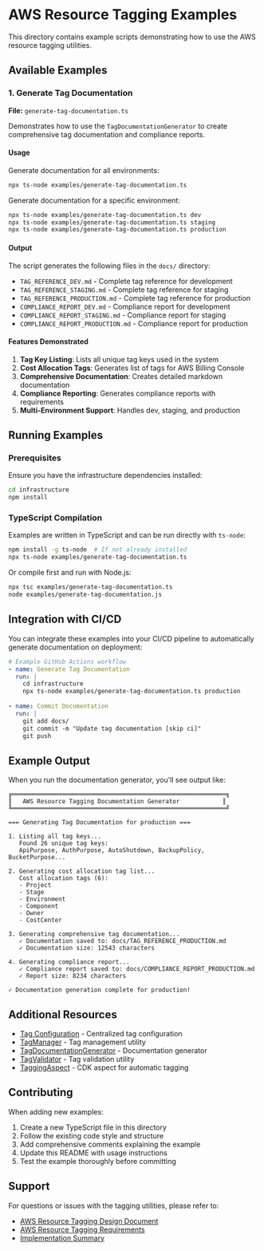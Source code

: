 # AWS Resource Tagging Examples

This directory contains example scripts demonstrating how to use the AWS resource tagging utilities.

## Available Examples

### 1. Generate Tag Documentation

**File:** `generate-tag-documentation.ts`

Demonstrates how to use the `TagDocumentationGenerator` to create comprehensive tag documentation and compliance reports.

#### Usage

Generate documentation for all environments:
```bash
npx ts-node examples/generate-tag-documentation.ts
```

Generate documentation for a specific environment:
```bash
npx ts-node examples/generate-tag-documentation.ts dev
npx ts-node examples/generate-tag-documentation.ts staging
npx ts-node examples/generate-tag-documentation.ts production
```

#### Output

The script generates the following files in the `docs/` directory:
- `TAG_REFERENCE_DEV.md` - Complete tag reference for development
- `TAG_REFERENCE_STAGING.md` - Complete tag reference for staging
- `TAG_REFERENCE_PRODUCTION.md` - Complete tag reference for production
- `COMPLIANCE_REPORT_DEV.md` - Compliance report for development
- `COMPLIANCE_REPORT_STAGING.md` - Compliance report for staging
- `COMPLIANCE_REPORT_PRODUCTION.md` - Compliance report for production

#### Features Demonstrated

1. **Tag Key Listing**: Lists all unique tag keys used in the system
2. **Cost Allocation Tags**: Generates list of tags for AWS Billing Console
3. **Comprehensive Documentation**: Creates detailed markdown documentation
4. **Compliance Reporting**: Generates compliance reports with requirements
5. **Multi-Environment Support**: Handles dev, staging, and production

## Running Examples

### Prerequisites

Ensure you have the infrastructure dependencies installed:
```bash
cd infrastructure
npm install
```

### TypeScript Compilation

Examples are written in TypeScript and can be run directly with `ts-node`:
```bash
npm install -g ts-node  # If not already installed
npx ts-node examples/generate-tag-documentation.ts
```

Or compile first and run with Node.js:
```bash
npx tsc examples/generate-tag-documentation.ts
node examples/generate-tag-documentation.js
```

## Integration with CI/CD

You can integrate these examples into your CI/CD pipeline to automatically generate documentation on deployment:

```yaml
# Example GitHub Actions workflow
- name: Generate Tag Documentation
  run: |
    cd infrastructure
    npx ts-node examples/generate-tag-documentation.ts production
    
- name: Commit Documentation
  run: |
    git add docs/
    git commit -m "Update tag documentation [skip ci]"
    git push
```

## Example Output

When you run the documentation generator, you'll see output like:

```
╔════════════════════════════════════════════════════════════╗
║   AWS Resource Tagging Documentation Generator            ║
╚════════════════════════════════════════════════════════════╝

=== Generating Tag Documentation for production ===

1. Listing all tag keys...
   Found 26 unique tag keys:
   ApiPurpose, AuthPurpose, AutoShutdown, BackupPolicy, BucketPurpose...

2. Generating cost allocation tag list...
   Cost allocation tags (6):
   - Project
   - Stage
   - Environment
   - Component
   - Owner
   - CostCenter

3. Generating comprehensive tag documentation...
   ✓ Documentation saved to: docs/TAG_REFERENCE_PRODUCTION.md
   ✓ Documentation size: 12543 characters

4. Generating compliance report...
   ✓ Compliance report saved to: docs/COMPLIANCE_REPORT_PRODUCTION.md
   ✓ Report size: 8234 characters

✓ Documentation generation complete for production!
```

## Additional Resources

- [Tag Configuration](../src/config/tag-config.ts) - Centralized tag configuration
- [TagManager](../src/utils/tag-manager.ts) - Tag management utility
- [TagDocumentationGenerator](../src/utils/tag-documentation-generator.ts) - Documentation generator
- [TagValidator](../src/utils/tag-validator.ts) - Tag validation utility
- [TaggingAspect](../src/aspects/tagging-aspect.ts) - CDK aspect for automatic tagging

## Contributing

When adding new examples:

1. Create a new TypeScript file in this directory
2. Follow the existing code style and structure
3. Add comprehensive comments explaining the example
4. Update this README with usage instructions
5. Test the example thoroughly before committing

## Support

For questions or issues with the tagging utilities, please refer to:
- [AWS Resource Tagging Design Document](../.kiro/specs/aws-resource-tagging/design.md)
- [AWS Resource Tagging Requirements](../.kiro/specs/aws-resource-tagging/requirements.md)
- [Implementation Summary](../TAG_DOCUMENTATION_GENERATOR_IMPLEMENTATION_SUMMARY.md)
